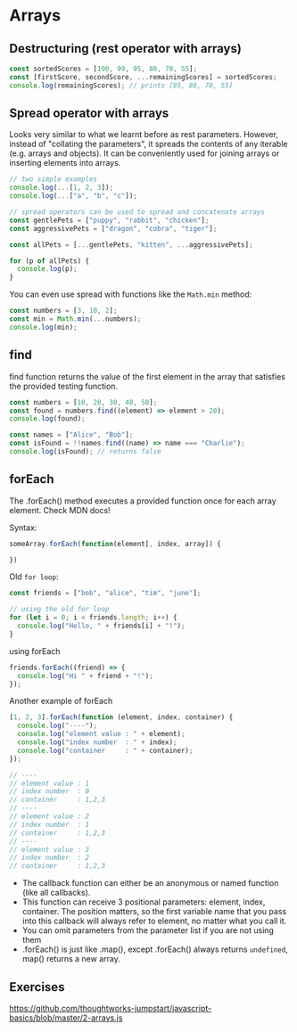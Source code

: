 # Arrays

## Destructuring (rest operator with arrays)

```js
const sortedScores = [100, 99, 95, 80, 70, 55];
const [firstScore, secondScore, ...remainingScores] = sortedScores;
console.log(remainingScores); // prints [95, 80, 70, 55]
```

## Spread operator with arrays

Looks very similar to what we learnt before as rest parameters. However, instead of "collating the parameters", it spreads the contents of any iterable (e.g. arrays and objects). It can be conveniently used for joining arrays or inserting elements into arrays.

```js
// two simple examples
console.log(...[1, 2, 3]);
console.log(...["a", "b", "c"]);

// spread operators can be used to spread and concatenate arrays
const gentlePets = ["puppy", "rabbit", "chicken"];
const aggressivePets = ["dragon", "cobra", "tiger"];

const allPets = [...gentlePets, "kitten", ...aggressivePets];

for (p of allPets) {
  console.log(p);
}
```

You can even use spread with functions like the `Math.min` method:

```js
const numbers = [3, 10, 2];
const min = Math.min(...numbers);
console.log(min);
```

## find

find function returns the value of the first element in the array that satisfies the provided testing function.

```js
const numbers = [10, 20, 30, 40, 50];
const found = numbers.find((element) => element > 20);
console.log(found);
```

```js
const names = ["Alice", "Bob"];
const isFound = !!names.find((name) => name === "Charlie");
console.log(isFound); // returns false
```

## forEach

The .forEach() method executes a provided function once for each array element. Check MDN docs!

Syntax:

```js
someArray.forEach(function(element[, index, array]) {

})
```

Old `for loop`:

```js
const friends = ["bob", "alice", "tim", "june"];

// using the old for loop
for (let i = 0; i < friends.length; i++) {
  console.log("Hello, " + friends[i] + "!");
}
```

using forEach

```js
friends.forEach((friend) => {
  console.log("Hi " + friend + "!");
});
```

Another example of forEach

```js
[1, 2, 3].forEach(function (element, index, container) {
  console.log("----");
  console.log("element value : " + element);
  console.log("index number  : " + index);
  console.log("container     : " + container);
});

// ----
// element value : 1
// index number  : 0
// container     : 1,2,3
// ----
// element value : 2
// index number  : 1
// container     : 1,2,3
// ----
// element value : 3
// index number  : 2
// container     : 1,2,3
```

- The callback function can either be an anonymous or named function (like all callbacks).
- This function can receive 3 positional parameters: element, index, container. The position matters, so the first variable name that you pass into this callback will always refer to element, no matter what you call it.
- You can omit parameters from the parameter list if you are not using them
- .forEach() is just like .map(), except .forEach() always returns `undefined`, map() returns a new array.

## Exercises

https://github.com/thoughtworks-jumpstart/javascript-basics/blob/master/2-arrays.js
